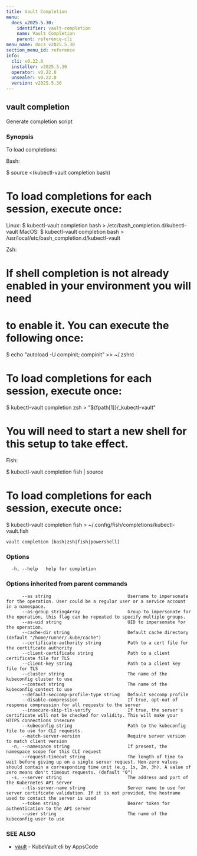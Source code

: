 ```yaml
---
title: Vault Completion
menu:
  docs_v2025.5.30:
    identifier: vault-completion
    name: Vault Completion
    parent: reference-cli
menu_name: docs_v2025.5.30
section_menu_id: reference
info:
  cli: v0.22.0
  installer: v2025.5.30
  operator: v0.22.0
  unsealer: v0.22.0
  version: v2025.5.30
---
```


## vault completion

Generate completion script

### Synopsis

To load completions:

Bash:

$ source <(kubectl-vault completion bash)

# To load completions for each session, execute once:
Linux:
  $ kubectl-vault completion bash > /etc/bash_completion.d/kubectl-vault
MacOS:
  $ kubectl-vault completion bash > /usr/local/etc/bash_completion.d/kubectl-vault

Zsh:

# If shell completion is not already enabled in your environment you will need
# to enable it.  You can execute the following once:

$ echo "autoload -U compinit; compinit" >> ~/.zshrc

# To load completions for each session, execute once:
$ kubectl-vault completion zsh > "${fpath[1]}/_kubectl-vault"

# You will need to start a new shell for this setup to take effect.

Fish:

$ kubectl-vault completion fish | source

# To load completions for each session, execute once:
$ kubectl-vault completion fish > ~/.config/fish/completions/kubectl-vault.fish


```
vault completion [bash|zsh|fish|powershell]
```

### Options

```
  -h, --help   help for completion
```

### Options inherited from parent commands

```
      --as string                             Username to impersonate for the operation. User could be a regular user or a service account in a namespace.
      --as-group stringArray                  Group to impersonate for the operation, this flag can be repeated to specify multiple groups.
      --as-uid string                         UID to impersonate for the operation.
      --cache-dir string                      Default cache directory (default "/home/runner/.kube/cache")
      --certificate-authority string          Path to a cert file for the certificate authority
      --client-certificate string             Path to a client certificate file for TLS
      --client-key string                     Path to a client key file for TLS
      --cluster string                        The name of the kubeconfig cluster to use
      --context string                        The name of the kubeconfig context to use
      --default-seccomp-profile-type string   Default seccomp profile
      --disable-compression                   If true, opt-out of response compression for all requests to the server
      --insecure-skip-tls-verify              If true, the server's certificate will not be checked for validity. This will make your HTTPS connections insecure
      --kubeconfig string                     Path to the kubeconfig file to use for CLI requests.
      --match-server-version                  Require server version to match client version
  -n, --namespace string                      If present, the namespace scope for this CLI request
      --request-timeout string                The length of time to wait before giving up on a single server request. Non-zero values should contain a corresponding time unit (e.g. 1s, 2m, 3h). A value of zero means don't timeout requests. (default "0")
  -s, --server string                         The address and port of the Kubernetes API server
      --tls-server-name string                Server name to use for server certificate validation. If it is not provided, the hostname used to contact the server is used
      --token string                          Bearer token for authentication to the API server
      --user string                           The name of the kubeconfig user to use
```

### SEE ALSO

* [vault](/docs/v2025.5.30/reference/cli/vault)	 - KubeVault cli by AppsCode

